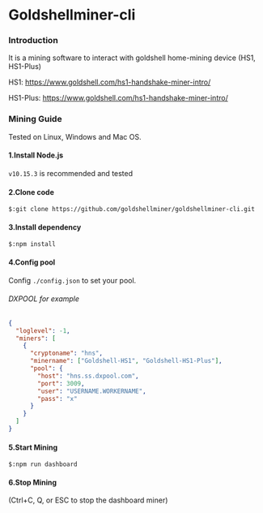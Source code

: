 # Goldshellminer-cli

### Introduction

It is a mining software to interact with goldshell home-mining device (HS1, HS1-Plus)

HS1: https://www.goldshell.com/hs1-handshake-miner-intro/   

HS1-Plus:  https://www.goldshell.com/hs1-handshake-miner-intro/  


### Mining Guide

Tested on Linux, Windows and Mac OS. 

#### 1.Install Node.js 
```v10.15.3``` is recommended and tested
#### 2.Clone code
 ```$:git clone https://github.com/goldshellminer/goldshellminer-cli.git```
#### 3.Install dependency
```$:npm install```
#### 4.Config pool
Config `./config.json` to set your pool.
###### DXPOOL for example
``` json
{
  "loglevel": -1,
  "miners": [
    {
      "cryptoname": "hns",
      "minername": ["Goldshell-HS1", "Goldshell-HS1-Plus"],
      "pool": {
        "host": "hns.ss.dxpool.com",
        "port": 3009,
        "user": "USERNAME.WORKERNAME",
        "pass": "x"
      }
    }
  ]
}
```
#### 5.Start Mining
```$:npm run dashboard ```

#### 6.Stop Mining
(Ctrl+C, Q, or ESC to stop the dashboard miner)
